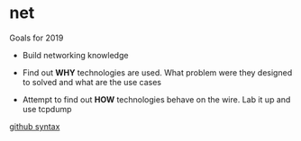 # net

Goals for 2019

* Build networking knowledge

* Find out **WHY** technologies are used.  What problem were they designed to solved and what are the use cases

* Attempt to find out **HOW** technologies behave on the wire.  Lab it up and use tcpdump



[github syntax](https://help.github.com/articles/basic-writing-and-formatting-syntax/)


